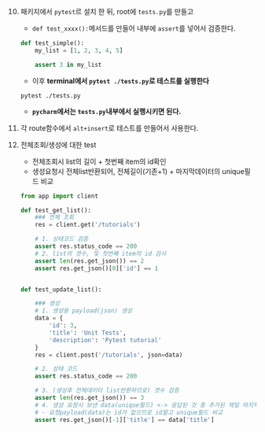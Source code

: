 10. 패키지에서 `pytest`르 설치 한 뒤, root에  `tests.py`를 만들고
    - `def test_xxxx():`메서드를 만들어 내부에 `assert`를 넣어서 검증한다.
    ```python
    def test_simple():
        my_list = [1, 2, 3, 4, 5]
    
        assert 3 in my_list
    ```
    - 이후 **terminal에서 `pytest ./tests.py`로 테스트를 실행한다**
    ```shell
    pytest ./tests.py
    ```
    - **`pycharm`에서는 `tests.py`내부에서 실행시키면 된다.**

11. 각 route함수에서 `alt+insert`로 테스트를 만들어서 사용한다.

12. 전체조회/생성에 대한 test
    - 전체조회시 list의 길이 + 첫번째 item의 id확인
    - 생성요청시 전체list반환되어, 전체길이(기존+1) + 마지막데이터의 unique필드 비교
    ```python
    from app import client

    def test_get_list():
        ### 전체 조회
        res = client.get('/tutorials')
    
        # 1. 상태코드 검증
        assert res.status_code == 200
        # 2. list의 갯수, 및 첫번째 item의 id 검사
        assert len(res.get_json()) == 2
        assert res.get_json()[0]['id'] == 1
    
    
    def test_update_list():
    
        ### 생성
        # 1. 생성용 payload(json) 생성
        data = {
            'id': 3,
            'title': 'Unit Tests',
            'description': 'Pytest tutorial'
        }
        res = client.post('/tutorials', json=data)
    
        # 2. 상태 코드
        assert res.status_code == 200
    
        # 3. (생성후 전체데이터 list반환하므로) 갯수 검증
        assert len(res.get_json()) == 3
        # 4. 생성 요청시 보낸 data(unique필드) <-> 응답된 것 중 추가된 제일 마지막data 비교
        # - 요청payload(data)는 id가 없으므로 id말고 unique필드 비교
        assert res.get_json()[-1]['title'] == data['title']
    ```